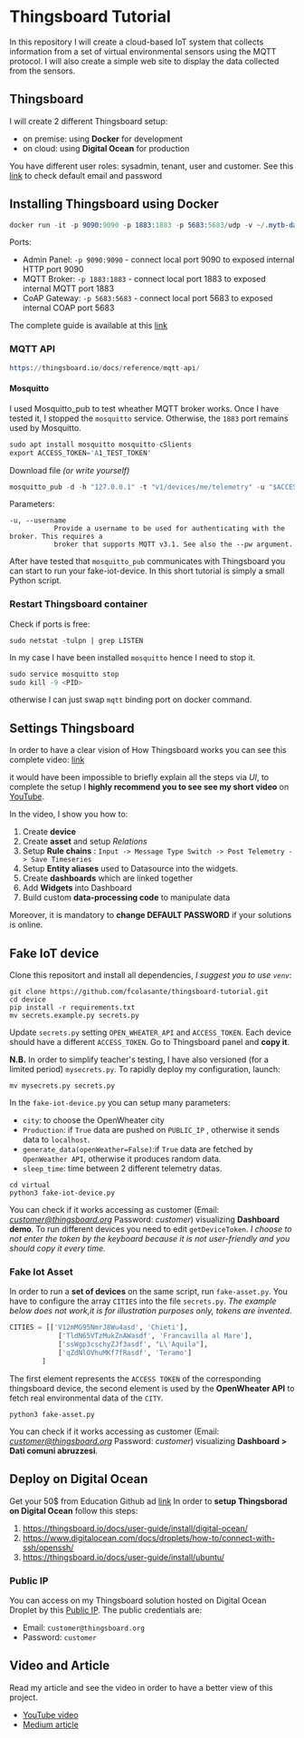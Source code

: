 # Thingsboard Tutorial
In this repository I will create a cloud-based IoT system that collects information from a set of virtual environmental sensors using the MQTT protocol. I will also create a simple web site to display the data collected from the sensors.

## Thingsboard
I will create 2 different Thingsboard setup:
- on premise: using **Docker** for development
- on cloud: using **Digital Ocean** for production

You have different user roles: sysadmin, tenant, user and customer. See this [link](https://thingsboard.io/docs/samples/demo-account/) to check default email and password

## Installing Thingsboard using Docker
```s
docker run -it -p 9090:9090 -p 1883:1883 -p 5683:5683/udp -v ~/.mytb-data:/data -v ~/.mytb-logs:/var/log/thingsboard --name mytb --restart always thingsboard/tb-postgres
```

Ports:
- Admin Panel: `-p 9090:9090` - connect local port 9090 to exposed internal HTTP port 9090
- MQTT Broker: `-p 1883:1883` - connect local port 1883 to exposed internal MQTT port 1883
- CoAP Gateway: `-p 5683:5683` - connect local port 5683 to exposed internal COAP port 5683

The complete guide is available at this [link](https://thingsboard.io/docs/user-guide/install/docker/)

### MQTT API

```s
https://thingsboard.io/docs/reference/mqtt-api/
```

#### Mosquitto
I used Mosquitto_pub to test wheather MQTT broker works. Once I have tested it, I stopped the `mosquitto` service. Otherwise, the `1883` port remains used by Mosquitto. 

```s
sudo apt install mosquitto mosquitto-cSlients
export ACCESS_TOKEN='A1_TEST_TOKEN'
```
Download file *(or write yourself)*
```s
mosquitto_pub -d -h "127.0.0.1" -t "v1/devices/me/telemetry" -u "$ACCESS_TOKEN" -f "telemetry-data-as-object.json"
```

Parameters:
```
-u, --username
           Provide a username to be used for authenticating with the broker. This requires a
           broker that supports MQTT v3.1. See also the --pw argument.
```

After have tested that `mosquitto_pub` communicates with Thingsboard you can start to run your fake-iot-device. In this short tutorial is simply a small Python script.


### Restart Thingsboard container
Check if ports is free:
```
sudo netstat -tulpn | grep LISTEN
```
In my case I have been installed `mosquitto` hence I need to stop it.
```s
sudo service mosquitto stop
sudo kill -9 <PID>
```
otherwise I can just swap `mqtt` binding port on docker command.


## Settings Thingsboard
In order to have a clear vision of How Thingsboard works you can see this complete video: [link](https://thingsboard.io/docs/getting-started-guides/helloworld/#video-tutorial)

it would have been impossible to briefly explain all the steps via *UI*, to complete the setup I **highly recommend you to see see my short video** on [YouTube](https://youtu.be/jm8vQPPjoS0).

In the video, I show you how to:
1. Create **device**
2. Create **asset** and setup *Relations*
3. Setup **Rule chains** : `Input -> Message Type Switch -> Post Telemetry -> Save Timeseries`
4. Setup **Entity aliases** used to Datasource into the widgets. 
5. Create **dashboards** which are linked together
6. Add **Widgets** into Dashboard
7. Build custom **data-processing code** to manipulate data

Moreover, it is mandatory to **change DEFAULT PASSWORD** if your solutions is online.

## Fake IoT device
Clone this repositort and install all dependencies, *I suggest you to use `venv`*:
```
git clone https://github.com/fcolasante/thingsboard-tutorial.git
cd device
pip install -r requirements.txt
mv secrets.example.py secrets.py
```
Update `secrets.py` setting `OPEN_WHEATER_API` and `ACCESS_TOKEN`. Each device should have a different `ACCESS_TOKEN`.
Go to Thingsboard panel and **copy it**. 

**N.B.** In order to simplify teacher's testing, I have  also versioned (for  a limited period) `mysecrets.py`. To rapidly deploy my configuration, launch:
```shell
mv mysecrets.py secrets.py
```
In the `fake-iot-device.py` you can setup many parameters:
- `city`: to choose the OpenWheater city
- `Production`: if `True` data are pushed on `PUBLIC_IP` , otherwise it sends data to `localhost`.
- `generate_data(openWeather=False)`:if `True` data are fetched by `OpenWeather API`, otherwise it produces 
random data.
- `sleep_time`: time between 2 different telemetry datas.

```shell
cd virtual
python3 fake-iot-device.py
```
You can check if it works accessing as customer (Email: *customer@thingsboard.org* Password: *customer*) visualizing **Dashboard demo**.
To run different devices you need to edit `getDeviceToken`.
*I choose to not enter the token by the keyboard because it is not user-friendly and you should copy it every time.*

### Fake Iot Asset
In order to run a **set of devices** on the same script, run `fake-asset.py`. You have to configure the array `CITIES` into the file `secrets.py`. *The example below does not work,it is for illustration purposes only, tokens are invented*.

```python
CITIES = [['V12mMG95NmrJ8Wu4asd', 'Chieti'],
            ['TldN65VTzMukZnAWasdf', 'Francavilla al Mare'],
            ['ssWgp3cschyZJf3asdf', "L\'Aquila"],
            ['qZdNlOVhuMKf7fRasdf', 'Teramo']
        ]
```
The first element represents the `ACCESS TOKEN` of the corresponding thingsboard device, the second element is used by the **OpenWheater API** to fetch real environmental data of the `CITY`.
```shell
python3 fake-asset.py
```
You can check if it works accessing as customer (Email: *customer@thingsboard.org* Password: *customer*) visualizing **Dashboard > Dati comuni abruzzesi**.

## Deploy on Digital Ocean
Get your 50$ from Education Github ad [link](https://education.github.com/pack/offers#digitalocean)
In order to **setup Thingsborad on Digital Ocean** follow this steps:

1. https://thingsboard.io/docs/user-guide/install/digital-ocean/
2. https://www.digitalocean.com/docs/droplets/how-to/connect-with-ssh/openssh/
3. https://thingsboard.io/docs/user-guide/install/ubuntu/

### Public IP
You can access on my Thingsboard solution hosted on Digital Ocean Droplet by this [Public IP](http://64.227.26.128:8080). The public credentials are: 
- Email: `customer@thingsboard.org`
- Password: `customer`

## Video and Article
Read my article and see the video in order to have a better view of this project.
- [YouTube video](https://youtu.be/jm8vQPPjoS0)
- [Medium article](https://medium.com/@colasante.francesco/how-to-setup-an-iot-system-using-thingsboard-b705c9189e37)

